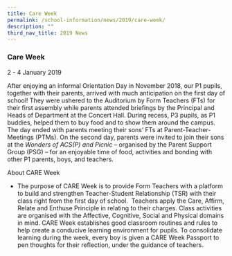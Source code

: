 ```yaml
---
title: Care Week
permalink: /school-information/news/2019/care-week/
description: ""
third_nav_title: 2019 News
---
```



### **Care Week**
2 - 4 January 2019

After enjoying an informal Orientation Day in November 2018, our P1 pupils, together with their parents, arrived with much anticipation on the first day of school! They were ushered to the Auditorium by Form Teachers (FTs) for their first assembly while parents attended briefings by the Principal and Heads of Department at the Concert Hall. During recess, P3 pupils, as P1 buddies, helped them to buy food and to show them around the campus. The day ended with parents meeting their sons’ FTs at Parent-Teacher-Meetings (PTMs). On the second day, parents were invited to join their sons at the _Wonders of ACS(P) and Picnic_ – organised by the Parent Support Group (PSG) – for an enjoyable time of food, activities and bonding with other P1 parents, boys, and teachers.

About CARE Week
* The purpose of CARE Week is to provide Form Teachers with a platform to build and strengthen Teacher-Student Relationship (TSR) with their class right from the first day of school.  Teachers apply the Care, Affirm, Relate and Enthuse Principle in relating to their charges. Class activities are organised with the Affective, Cognitive, Social and Physical domains in mind. CARE Week establishes good classroom routines and rules to help create a conducive learning environment for pupils. To consolidate learning during the week, every boy is given a CARE Week Passport to pen thoughts for their reflection, under the guidance of teachers.